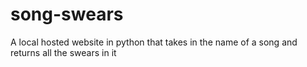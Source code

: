 # song-swears
A local hosted website in python that takes in the name of a song and returns all the swears in it
